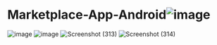 # Marketplace-App-Android![image](https://user-images.githubusercontent.com/80082749/223601550-a58b3283-4760-4e04-83e9-abf3eba9699f.png)
![image](https://user-images.githubusercontent.com/80082749/223601638-2c582cb7-89eb-4471-a52b-7f109caac1f4.png)
![image](https://user-images.githubusercontent.com/80082749/223601709-b7ec57eb-7ea8-4227-a56b-f7023298d46f.png)
![Screenshot (313)](https://user-images.githubusercontent.com/80082749/223601938-c898368e-9331-4576-9cf1-5b6f4ba03570.png)
![Screenshot (314)](https://user-images.githubusercontent.com/80082749/223602005-1ae637ee-5182-4c26-b5ba-e2eef1a8f500.png)
